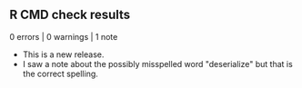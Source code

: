 ## R CMD check results

0 errors | 0 warnings | 1 note

* This is a new release.
* I saw a note about the possibly misspelled word "deserialize" but that is the correct spelling.
